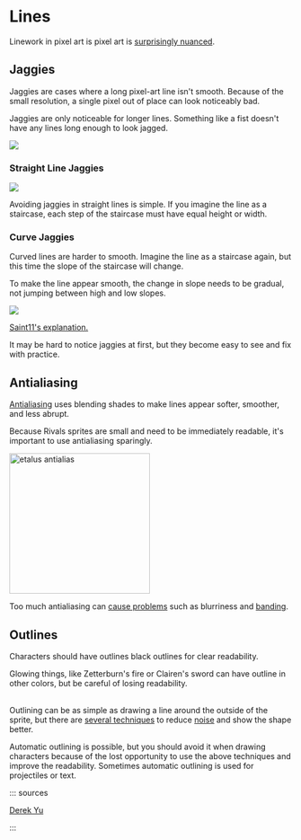 # Lines

Linework in pixel art is pixel art is [surprisingly nuanced](https://saint11.org/img/pixel-tutorials/Fundamentals2.gif).

## Jaggies

Jaggies are cases where a long pixel-art line isn't smooth. Because of the small resolution, a single pixel out of place
can look noticeably bad.

Jaggies are only noticeable for longer lines. Something like a fist doesn't have any lines long enough to look jagged.

![](https://i.imgur.com/S2dbRxm.gif)

### Straight Line Jaggies

![](http://www.derekyu.com/images/extras/straight_jag.gif)

Avoiding jaggies in straight lines is simple. If you imagine the line as a staircase, each step of the staircase must
have equal height or width.

### Curve Jaggies

Curved lines are harder to smooth. Imagine the line as a staircase again, but this time the slope of the staircase will
change.

To make the line appear smooth, the change in slope needs to be gradual, not jumping between high and low slopes.

![](https://saint11.org/img/articles/2/jaggies_fix.png)

[Saint11's explanation.](https://saint11.org/pixel_art_articles/article2/#step-3-fix-jaggies-and-add-detail:~:text=Imagine%20that%20the%20border%20or%20line,of%20pixels%20in%20each%20step.%20We)

It may be hard to notice jaggies at first, but they become easy to see and fix with practice.

## Antialiasing

[Antialiasing](https://saint11.org/pixel_art_articles/article5/) uses blending shades to make lines appear softer,
smoother, and less abrupt.

Because Rivals sprites are small and need to be immediately readable, it's important to use antialiasing sparingly.

<img src="https://i.gyazo.com/d791cb98ab72a26030e40296b5fc83f0.png" height=250 alt="etalus antialias">

Too much antialiasing
can [cause problems](http://pixeljoint.com/forum/forum_posts.asp?TID=11299&PID=139318#PD:~:text=Bad%20AA%3A)
such as blurriness and [banding](shading.md#banding).

## Outlines

Characters should have outlines black outlines for clear readability.

Glowing things, like Zetterburn's fire or Clairen's sword can have outline in other colors, but be careful of losing
readability.

\
Outlining can be as simple as drawing a line around the outside of the sprite, but there
are [several techniques](https://youtu.be/gW1G_FLsuEs?t=377) to reduce [noise](simplification.md#noise) and show the
shape better.

Automatic outlining is possible, but you should avoid it when drawing characters because of the lost opportunity to use
the above techniques and improve the readability. Sometimes automatic outlining is used for projectiles or text.

::: sources

[Derek Yu](http://www.derekyu.com/)

:::
